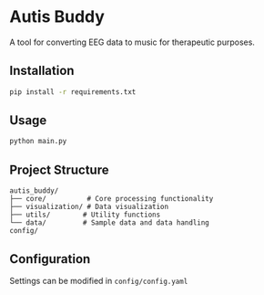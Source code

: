 # Autis Buddy

A tool for converting EEG data to music for therapeutic purposes.

## Installation

```bash
pip install -r requirements.txt
```

## Usage

```bash
python main.py
```

## Project Structure

```
autis_buddy/
├── core/          # Core processing functionality
├── visualization/ # Data visualization
├── utils/        # Utility functions
└── data/         # Sample data and data handling
config/

```

## Configuration

Settings can be modified in `config/config.yaml`
